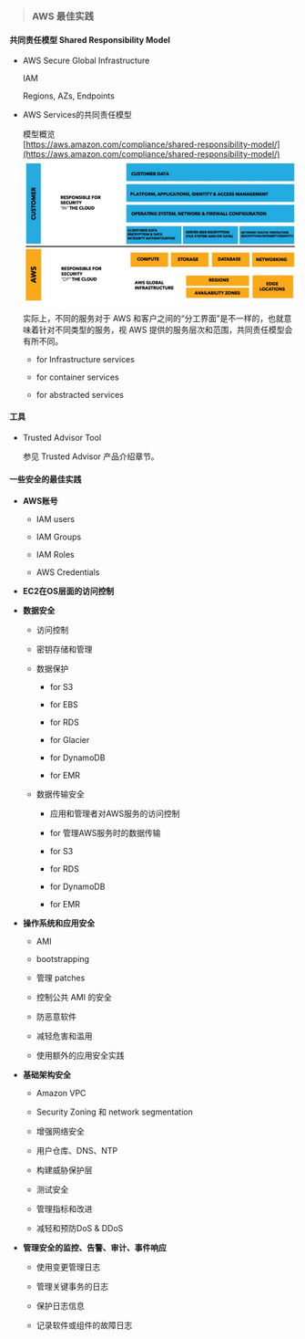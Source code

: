 > ### **AWS 最佳实践**

#### 共同责任模型 Shared Responsibility Model

* AWS Secure Global Infrastructure

  IAM

  Regions, AZs, Endpoints

* AWS Services的共同责任模型

  模型概览  
  [https://aws.amazon.com/compliance/shared-responsibility-model/](https://aws.amazon.com/compliance/shared-responsibility-model/)  
  ![](/assets/共同责任安全模型.JPG)

  实际上，不同的服务对于 AWS 和客户之间的“分工界面”是不一样的，也就意味着针对不同类型的服务，视 AWS 提供的服务层次和范围，共同责任模型会有所不同。

  * for Infrastructure services

  * for container services

  * for abstracted services

#### 工具

* Trusted Advisor Tool

  参见 Trusted Advisor 产品介绍章节。

#### 一些安全的最佳实践

* **AWS账号**

  * IAM users

  * IAM Groups

  * IAM Roles

  * AWS Credentials

* **EC2在OS层面的访问控制**

* **数据安全**

  * 访问控制

  * 密钥存储和管理

  * 数据保护

    * for S3

    * for EBS

    * for RDS

    * for Glacier

    * for DynamoDB

    * for EMR

  * 数据传输安全

    * 应用和管理者对AWS服务的访问控制

    * for 管理AWS服务时的数据传输

    * for S3

    * for RDS

    * for DynamoDB

    * for EMR

* **操作系统和应用安全**

  * AMI

  * bootstrapping

  * 管理 patches

  * 控制公共 AMI 的安全

  * 防恶意软件

  * 减轻危害和滥用

  * 使用额外的应用安全实践

* **基础架构安全**

  * Amazon VPC

  * Security Zoning 和 network segmentation

  * 增强网络安全

  * 用户仓库、DNS、NTP

  * 构建威胁保护层

  * 测试安全

  * 管理指标和改进

  * 减轻和预防DoS & DDoS

* **管理安全的监控、告警、审计、事件响应**

  * 使用变更管理日志

  * 管理关键事务的日志

  * 保护日志信息

  * 记录软件或组件的故障日志



